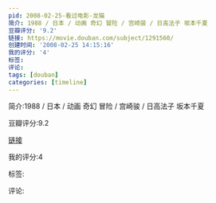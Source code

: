 ```yaml
---
pid: 2008-02-25-看过电影-龙猫
简介: 1988 / 日本 / 动画 奇幻 冒险 / 宫崎骏 / 日高法子 坂本千夏
豆瓣评分: '9.2'
链接: https://movie.douban.com/subject/1291560/
创建时间: '2008-02-25 14:15:16'
我的评分: '4'
标签:
评论:
tags: [douban]
categories: [timeline]
---
```

简介:1988 / 日本 / 动画 奇幻 冒险 / 宫崎骏 / 日高法子 坂本千夏

豆瓣评分:9.2

[链接](https://movie.douban.com/subject/1291560/)

我的评分:4

标签:

评论:

